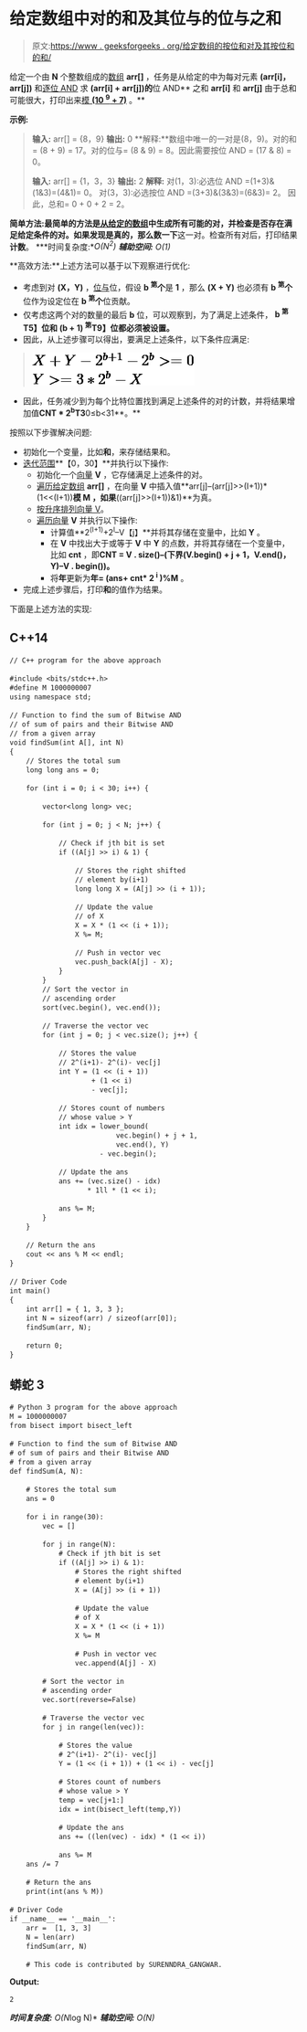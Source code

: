 # 给定数组中对的和及其位与的位与之和

> 原文:[https://www . geeksforgeeks . org/给定数组的按位和对及其按位和的和/](https://www.geeksforgeeks.org/sum-of-bitwise-and-of-sum-of-pairs-and-their-bitwise-and-from-a-given-array/)

给定一个由 **N** 个整数组成的[数组](https://www.geeksforgeeks.org/introduction-to-arrays/) **arr[]** ，任务是从给定的中为每对元素 **(arr[i]，arr[j])** 和[逐位 AND](https://www.geeksforgeeks.org/bitwise-operators-in-c-cpp/) 求 **(arr[i] + arr[j])的**位 AND** 之和 **arr[i]** 和 **arr[j]** 由于总和可能很大，打印出来[模 **(10 <sup>9</sup> + 7)**](https://www.geeksforgeeks.org/modulo-1097-1000000007/) 。**

**示例:**

> **输入:** arr[] = {8，9}
> **输出:** 0
> **解释:**数组中唯一的一对是(8，9)。对的和= (8 + 9) = 17。对的位与= (8 & 9) = 8。因此需要按位 AND = (17 & 8) = 0。
> 
> **输入:** arr[] = {1，3，3}
> **输出:** 2
> **解释:**
> 对(1，3):必选位 AND =(1+3)&(1&3)=(4&1)= 0。
> 对(3，3):必选按位 AND =(3+3)&(3&3)=(6&3)= 2。
> 因此，总和= 0 + 0 + 2 = 2。

**简单方法:**最简单的方法是[从给定的数组](https://www.geeksforgeeks.org/find-all-pairs-possible-from-the-given-array/)中生成所有可能的对，并检查是否存在满足给定条件的对。如果发现是真的，那么**数一下**这一对。检查所有对后，打印结果**计数**。
***时间复杂度:**O(N<sup>2</sup>)*
***辅助空间:** O(1)*

**高效方法:**上述方法可以基于以下观察进行优化:

*   考虑到对 **(X，Y)** ，[位与](https://www.geeksforgeeks.org/bitwise-operators-in-c-cpp/)位，假设 **b <sup>第</sup>个**是 **1** ，那么 **(X + Y)** 也必须有 **b <sup>第</sup>个**位作为设定位在 **b <sup>第</sup>个**位贡献。
*   仅考虑这两个对的数量的最后 **b** 位，可以观察到，为了满足上述条件， **b <sup>第</sup>T5】位和 **(b + 1) <sup>第</sup>T9】位都必须被设置。****
*   因此，从上述步骤可以得出，要满足上述条件，以下条件应满足:

> ![X + Y - 2^{b+1} - 2^{b} >= 0 \newline Y >= 3 * 2^{b} - X](img/6e6ab877a1e5bd2b7c060d2f9923606c.png "Rendered by QuickLaTeX.com")

*   因此，任务减少到为每个比特位置找到满足上述条件的对的计数，并将结果增加值**CNT * 2<sup>b</sup>T3**0≤b<31**。**

按照以下步骤解决问题:

*   初始化一个变量，比如**和**，来存储结果和。
*   [迭代范围](https://www.geeksforgeeks.org/range-based-loop-c/)**【0，30】**并执行以下操作:
    *   初始化一个[向量](https://www.geeksforgeeks.org/vector-in-cpp-stl/) **V** ，它存储满足上述条件的对。
    *   [遍历给定数组](https://www.geeksforgeeks.org/c-program-to-traverse-an-array/) **arr[]** ，在向量 **V** 中插入值**arr[j]–(arr[j]>>(I+1))*(1<<(I+1))**模 **M** ，如果**((arr[j]>>(I+1))&1)**为真。
    *   [按升序排列向量 V](https://www.geeksforgeeks.org/sorting-a-vector-in-c/)。
    *   [遍历向量](https://www.geeksforgeeks.org/vector-in-cpp-stl/) **V** 并执行以下操作:
        *   计算值**2<sup>(I+1)</sup>+2<sup>I</sup>–V【j】**并将其存储在变量中，比如 **Y** 。
        *   在 **V** 中找出大于或等于 **V** 中 **Y** 的点数，并将其存储在一个变量中，比如 **cnt** ，即**CNT = V . size()–(下界(V.begin() + j + 1，V.end()，Y)–V . begin())。**
        *   将**年**更新为**年= (ans+ cnt* 2 <sup>i</sup> )%M** 。
*   完成上述步骤后，打印**和**的值作为结果。

下面是上述方法的实现:

## C++14

```
// C++ program for the above approach

#include <bits/stdc++.h>
#define M 1000000007
using namespace std;

// Function to find the sum of Bitwise AND
// of sum of pairs and their Bitwise AND
// from a given array
void findSum(int A[], int N)
{
    // Stores the total sum
    long long ans = 0;

    for (int i = 0; i < 30; i++) {

        vector<long long> vec;

        for (int j = 0; j < N; j++) {

            // Check if jth bit is set
            if ((A[j] >> i) & 1) {

                // Stores the right shifted
                // element by(i+1)
                long long X = (A[j] >> (i + 1));

                // Update the value
                // of X
                X = X * (1 << (i + 1));
                X %= M;

                // Push in vector vec
                vec.push_back(A[j] - X);
            }
        }
        // Sort the vector in
        // ascending order
        sort(vec.begin(), vec.end());

        // Traverse the vector vec
        for (int j = 0; j < vec.size(); j++) {

            // Stores the value
            // 2^(i+1)- 2^(i)- vec[j]
            int Y = (1 << (i + 1))
                    + (1 << i)
                    - vec[j];

            // Stores count of numbers
            // whose value > Y
            int idx = lower_bound(
                          vec.begin() + j + 1,
                          vec.end(), Y)
                      - vec.begin();

            // Update the ans
            ans += (vec.size() - idx)
                   * 1ll * (1 << i);

            ans %= M;
        }
    }

    // Return the ans
    cout << ans % M << endl;
}

// Driver Code
int main()
{
    int arr[] = { 1, 3, 3 };
    int N = sizeof(arr) / sizeof(arr[0]);
    findSum(arr, N);

    return 0;
}
```

## 蟒蛇 3

```
# Python 3 program for the above approach
M = 1000000007
from bisect import bisect_left

# Function to find the sum of Bitwise AND
# of sum of pairs and their Bitwise AND
# from a given array
def findSum(A, N):

    # Stores the total sum
    ans = 0

    for i in range(30):
        vec = []

        for j in range(N):
            # Check if jth bit is set
            if ((A[j] >> i) & 1):
                # Stores the right shifted
                # element by(i+1)
                X = (A[j] >> (i + 1))

                # Update the value
                # of X
                X = X * (1 << (i + 1))
                X %= M

                # Push in vector vec
                vec.append(A[j] - X)

        # Sort the vector in
        # ascending order
        vec.sort(reverse=False)

        # Traverse the vector vec
        for j in range(len(vec)):

            # Stores the value
            # 2^(i+1)- 2^(i)- vec[j]
            Y = (1 << (i + 1)) + (1 << i) - vec[j]

            # Stores count of numbers
            # whose value > Y
            temp = vec[j+1:]
            idx = int(bisect_left(temp,Y))

            # Update the ans
            ans += ((len(vec) - idx) * (1 << i))

            ans %= M
    ans /= 7

    # Return the ans
    print(int(ans % M))

# Driver Code
if __name__ == '__main__':
    arr =  [1, 3, 3]
    N = len(arr)
    findSum(arr, N)

    # This code is contributed by SURENNDRA_GANGWAR.
```

**Output:** 

```
2
```

***时间复杂度:** O(N*log N)*
***辅助空间:** O(N)*